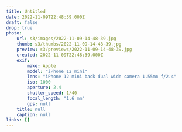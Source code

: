 ```yaml
---
title: Untitled
date: 2022-11-09T22:48:39.000Z
draft: false
drop: true
photo:
    url: s3/images/2022-11-09-14-48-39.jpg
    thumb: s3/thumbs/2022-11-09-14-48-39.jpg
    preview: s3/previews/2022-11-09-14-48-39.jpg
    created: 2022-11-09T22:48:39.000Z
    exif:
        make: Apple
        model: "iPhone 12 mini"
        lens: "iPhone 12 mini back dual wide camera 1.55mm f/2.4"
        iso: 1000
        aperture: 2.4
        shutter_speed: 1/40
        focal_length: "1.6 mm"
        gps: null
    title: null
    caption: null
links: []
---
```


